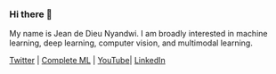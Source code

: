 ### Hi there 👋

My name is Jean de Dieu Nyandwi. I am broadly interested in machine learning, deep learning, computer vision, and multimodal learning.

[Twitter](https://twitter.com/Jeande_d) | [Complete ML](https://nyandwi.com/machine_learning_complete/) | [YouTube](https://www.youtube.com/channel/UCSPFIgLyc2t-pNim-CdyBNQ)| [LinkedIn](https://www.linkedin.com/in/nyandwi/)

<!-- 
![Twitter Follow](https://img.shields.io/twitter/follow/jeande_d?label=Follow&style=social)
##Hide
-->


